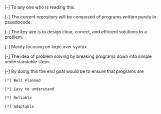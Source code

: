 
[-] To any one who is reading this.

[-] The current repository will be composed of programs written purely in psuedocode.

[-] The key aim is to design clear, correct, and efficient solutions to a problem.

[-] Mainly focusing on logic over syntax.

[-] The idea of problem solving by breaking programs down into simple understandable steps.

[-] By doing this the end goal would be to ensure that programs are

    [*] Well Planned
   
    [*] Easy to understand
    
    [*] Reliable
    
    [*] Adaptable 
